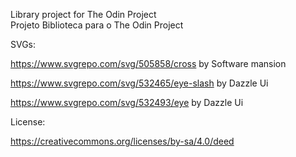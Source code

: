 Library project for The Odin Project  
Projeto Biblioteca para o The Odin Project  

SVGs:  

https://www.svgrepo.com/svg/505858/cross by Software mansion   

https://www.svgrepo.com/svg/532465/eye-slash  by Dazzle Ui  

https://www.svgrepo.com/svg/532493/eye  by Dazzle Ui  

License:  

https://creativecommons.org/licenses/by-sa/4.0/deed
